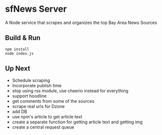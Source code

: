 # sfNews Server
A Node service that scrapes and organizes the top Bay Area News Sources

## Build & Run
```
npm install
node index.js
```

## Up Next
* Schedule scraping
* Incorporate publish time
* stop using rss module, use cheerio instead for everything
* support hoodline
* get comments from some of the sources
* scrape real urls for Dzone
* add DB
* use npm's article to get article text
* create a separate function for getting article text and getting img
* create a central request queue
